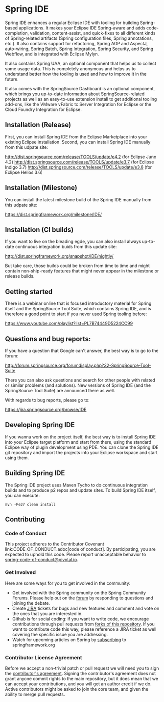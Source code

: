 # Spring IDE 

  Spring IDE enhances a regular Eclipse IDE with tooling for building Spring-based applications.
  It makes your Eclipse IDE Spring-aware and adds code-completion, validation, content-assist,
  and quick-fixes to all different kinds of Spring-related artifacts (Spring configuration files,
  Spring annotations, etc.). It also contains support for refactoring, Spring AOP and AspectJ,
  auto-wiring, Spring Batch, Spring Integration, Spring Security, and Spring Webflow, and is
  integrated with Eclipse Mylyn.

  It also contains Spring UAA, an optional component that helps us to collect some usage data. 
  This is completely anonymous and helps us to understand better how the tooling is used and how 
  to improve it in the future.

  It also comes with the SpringSource Dashboard is an optional component, which brings you
  up-to-date information about SpringSource-related projects as well as an easy-to-use extension
  install to get additional tooling add-ons, like the VMware vFabric tc Server Integration for
  Eclipse or the Cloud Foundry Integration for Eclipse.

## Installation (Release)

  First, you can install Spring IDE from the Eclipse Marketplace into your existing Eclipse installation.
  Second, you can install Spring IDE manually from this udpate site:

  http://dist.springsource.com/release/TOOLS/update/e4.2 (for Eclipse Juno 4.2)
  http://dist.springsource.com/release/TOOLS/update/e3.7 (for Eclipse Indigo 3.7)
  http://dist.springsource.com/release/TOOLS/update/e3.6 (for Eclipse Helios 3.6)

## Installation (Milestone)

  You can install the latest milestone build of the Spring IDE manually from this udpate site:

  https://dist.springframework.org/milestone/IDE/

## Installation (CI builds)

  If you want to live on the bleading egde, you can also install always up-to-date continuous
  integration buids from this update site:

  http://dist.springframework.org/snapshot/IDE/nightly/

  But take care, those builds could be broken from time to time and might contain non-ship-ready
  features that might never appear in the milestone or release builds.

## Getting started

  There is a webinar online that is focused introductory material for Spring itself and the
  SpringSource Tool Suite, which contains Spring IDE, and is therefore a good point to start
  if you never used Spring tooling before:

  https://www.youtube.com/playlist?list=PL7B74449D5224CC99

## Questions and bug reports:

  If you have a question that Google can't answer, the best way is to go to the forum:

  http://forum.springsource.org/forumdisplay.php?32-SpringSource-Tool-Suite

  There you can also ask questions and search for other people with related or similar problems
  (and solutions). New versions of Spring IDE (and the SpringSource Tool Suite) are announced
  there as well.

  With regards to bug reports, please go to:

  https://jira.springsource.org/browse/IDE

## Developing Spring IDE

  If you wanna work on the project itself, the best way is to install Spring IDE into your Eclipse
  target platform and start from there, using the standard Eclipse way of plugin development using PDE.
  You can clone the Spring IDE git repository and import the projects into your Eclipse workspace
  and start using them. 

## Building Spring IDE
  
  The Spring IDE project uses Maven Tycho to do continuous integration builds and to produce
  p2 repos and update sites. To build Spring IDE itself, you can execute:

  `mvn -Pe37 clean install`

## Contributing

### Code of Conduct
This project adheres to the Contributor Covenant link:CODE_OF_CONDUCT.adoc[code of
conduct]. By participating, you  are expected to uphold this code. Please report
unacceptable behavior to spring-code-of-conduct@pivotal.io.

### Get Involved
  Here are some ways for you to get involved in the community:

  * Get involved with the Spring community on the Spring Community Forums.  Please help out on the [forum](http://forum.springsource.org/forumdisplay.php?32-SpringSource-Tool-Suite) by responding to questions and joining the debate.
  * Create [JIRA](https://jira.springsource.org/browse/IDE) tickets for bugs and new features and comment and vote on the ones that you are interested in.  
  * Github is for social coding: if you want to write code, we encourage contributions through pull requests from [forks of this repository](http://help.github.com/forking/). If you want to contribute code this way, please reference a JIRA ticket as well covering the specific issue you are addressing.
  * Watch for upcoming articles on Spring by [subscribing](http://www.springsource.org/node/feed) to springframework.org

### Contributor License Agreement
Before we accept a non-trivial patch or pull request we will need you to sign the [contributor's agreement](https://support.springsource.com/spring_eclipsecla_committer_signup). Signing the contributor's agreement does not grant anyone commit rights to the main repository, but it does mean that we can accept your contributions, and you will get an author credit if we do. Active contributors might be asked to join the core team, and given the ability to merge pull requests.
